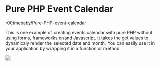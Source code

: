 # Pure PHP Event Calendar
 r00tmebaby/Pure-PHP-event-calendar
 
 This is one example of creating events calendar with pure PHP without using forms, frameworks or/and Javascript. It takes the get values to dynamicaly render the selected date and month. You can easily use it in your application by wrapping it in a function or method.
 
 <img src="https://i.gyazo.com/257a8958fc1907449fce5061df6c4cee.png">
